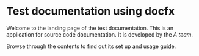 # **Test documentation using docfx**

Welcome to the landing page of the test documentation. This is an application for source code documentation. It is developed by the *A team*. 

Browse through the contents to find out its set up and usage guide.

 
